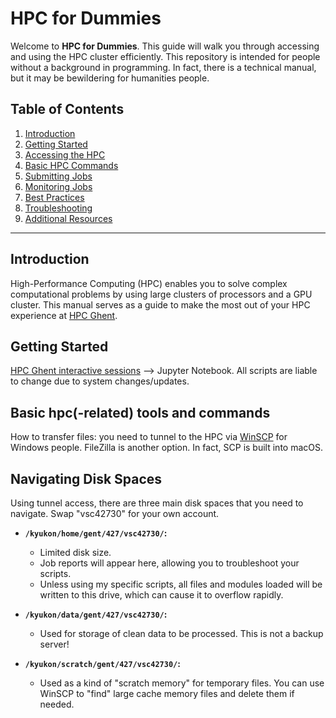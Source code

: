 # HPC for Dummies

Welcome to **HPC for Dummies**. This guide will walk you through accessing and using the HPC cluster efficiently. This repository is intended for people without a background in programming. In fact, there is a technical manual, but it may be bewildering for humanities people. 

## Table of Contents
1. [Introduction](#introduction)
2. [Getting Started](#getting-started)
3. [Accessing the HPC](#accessing-the-hpc)
4. [Basic HPC Commands](#basic-hpc-commands)
5. [Submitting Jobs](#submitting-jobs)
6. [Monitoring Jobs](#monitoring-jobs)
7. [Best Practices](#best-practices)
8. [Troubleshooting](#troubleshooting)
9. [Additional Resources](#additional-resources)

---

## Introduction
High-Performance Computing (HPC) enables you to solve complex computational problems by using large clusters of processors and a GPU cluster. This manual serves as a guide to make the most out of your HPC experience at [HPC Ghent](https://login.hpc.ugent.be/).

## Getting Started
[HPC Ghent interactive sessions](https://login.hpc.ugent.be/pun/sys/dashboard/batch_connect/sessions) --> Jupyter Notebook. 
All scripts are liable to change due to system changes/updates. 

## Basic hpc(-related) tools and commands
How to transfer files: you need to tunnel to the HPC via [WinSCP]() for Windows people. FileZilla is another option. In fact, SCP is built into macOS. 

## Navigating Disk Spaces

Using tunnel access, there are three main disk spaces that you need to navigate. Swap "vsc42730" for your own account.

- **`/kyukon/home/gent/427/vsc42730/`:**
  - Limited disk size.
  - Job reports will appear here, allowing you to troubleshoot your scripts.
  - Unless using my specific scripts, all files and modules loaded will be written to this drive, which can cause it to overflow rapidly.

- **`/kyukon/data/gent/427/vsc42730/`:**
  - Used for storage of clean data to be processed. This is not a backup server!

- **`/kyukon/scratch/gent/427/vsc42730/`:**
  - Used as a kind of "scratch memory" for temporary files. You can use WinSCP to "find" large cache memory files and delete them if needed.
